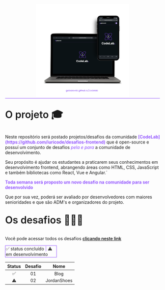 ﻿<div align="center">
    <img style="width: 60%;" src="./images/devices.png" alt="LOGO CODELAB">
</div>

<div style="  height:1px; background-color:#8946FF; "></div>

<div>
 <p style="font-size:32px; margin-top: 30px; font-weight: 600;"> O projeto 🎓 </p>
 <p>
  Neste repositório será postado projetos/desafios da comunidade <span style="color:#8946FF; font-weight: 600"> [CodeLab](https://github.com/iuricode/desafios-frontend)</span> que é open-source e possuí um conjunto de desafios <span style="font-style: italic; color:#8946FF;"> pela e para</span> a comunidade de desenvolvimento.

Seu propósito é ajudar os estudantes a praticarem seus conhecimentos em desenvolvimento frontend, abrangendo áreas como HTML, CSS, JavaScript e também bibliotecas como React, Vue e Angular.´

<span style="color:#8946FF; font-weight: 600;" >Toda semana será proposto um novo desafio na comunidade para ser desenvolvido</span>

Que por sua vez, poderá ser avaliado por desenvolvedores com maiores senioridades e que são ADM's e organizadores do projeto.

 </p>
</div>

<div>
 <p style="font-size:32px; margin-top: 30px; font-weight: 600;"> Os desafios 👨🏾‍💻</p>

Você pode acessar todos os desafios <span style="color:#8946FF; font-weight: 600">[clicando neste link](https://gabazevdo.github.io/codelab/)</span>

<div style="border: 1px solid #8946FF; padding: 1px; width: 32.6%">
✅ status concluído <span style="color: #8946FF">|</span> ⚠️ em desenvolvimento
</div>

<div style="margin-top: 15px; ">

| Status | Desafio |    Nome     |
| :----: | :-----: | :---------: |
|   ✅   |   01    |    Blog     |
|   ⚠️   |   02    | JordanShoes |

</div>

</div>
